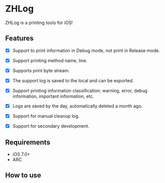 # ZHLog

ZHLog is  a printing tools for iOS!

## Features

- [x] Support to print information in Debug mode, not print in Release mode.
- [x] Support printing method name, line.
- [x] Supports print byte stream.
- [x] The support log is saved to the local and can be exported.
- [x] Support printing information classification: warning, error, debug information, important information, etc.
- [x] Logs are saved by the day, automatically deleted a month ago.
- [x] Support for manual cleanup log.
- [x] Support for secondary development.



## Requirements

- iOS 7.0+
- ARC



## How to use

